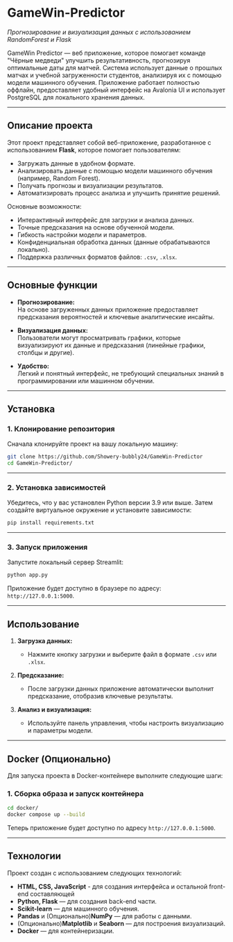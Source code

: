 # GameWin-Predictor

_Прогнозирование и визуализация данных с использованием RandomForest и Flask_

GameWin Predictor — веб приложение, которое помогает команде "Чёрные медведи" улучшить результативность, прогнозируя оптимальные даты для матчей. Система использует данные о прошлых матчах и учебной загруженности студентов, анализируя их с помощью модели машинного обучения. Приложение работает полностью оффлайн, предоставляет удобный интерфейс на Avalonia UI и использует PostgreSQL для локального хранения данных.

---

## **Описание проекта**

Этот проект представляет собой веб-приложение, разработанное с использованием **Flask**, которое помогает пользователям:

- Загружать данные в удобном формате.
- Анализировать данные с помощью модели машинного обучения (например, Random Forest).
- Получать прогнозы и визуализации результатов.
- Автоматизировать процесс анализа и улучшить принятие решений.

Основные возможности:

- Интерактивный интерфейс для загрузки и анализа данных.
- Точные предсказания на основе обученной модели.
- Гибкость настройки модели и параметров.
- Конфиденциальная обработка данных (данные обрабатываются локально).
- Поддержка различных форматов файлов: `.csv`, `.xlsx`.

---

## **Основные функции**

- **Прогнозирование:**  
    На основе загруженных данных приложение предоставляет предсказания вероятностей и ключевые аналитические инсайты.
    
- **Визуализация данных:**  
    Пользователи могут просматривать графики, которые визуализируют их данные и предсказания (линейные графики, столбцы и другие).
    
- **Удобство:**  
    Легкий и понятный интерфейс, не требующий специальных знаний в программировании или машинном обучении.
    

---

## **Установка**

### **1. Клонирование репозитория**

Сначала клонируйте проект на вашу локальную машину:

```bash
git clone https://github.com/Showery-bubbly24/GameWin-Predictor
cd GameWin-Predictor/
```

---

### **2. Установка зависимостей**

Убедитесь, что у вас установлен Python версии 3.9 или выше. Затем создайте виртуальное окружение и установите зависимости:

```bash
pip install requirements.txt
```

---

### **3. Запуск приложения**

Запустите локальный сервер Streamlit:

```bash
python app.py
```

Приложение будет доступно в браузере по адресу: `http://127.0.0.1:5000`.

---

## **Использование**

1. **Загрузка данных:**
    
    - Нажмите кнопку загрузки и выберите файл в формате `.csv` или `.xlsx`.
2. **Предсказание:**
    
    - После загрузки данных приложение автоматически выполнит предсказание, отобразив ключевые результаты.
3. **Анализ и визуализация:**
    
    - Используйте панель управления, чтобы настроить визуализацию и параметры модели.

---
## **Docker (Опционально)**

Для запуска проекта в Docker-контейнере выполните следующие шаги:

### **1. Сборка образа и запуск контейнера**

```bash
cd docker/
docker compose up --build
```

Теперь приложение будет доступно по адресу `http://127.0.0.1:5000`.

---

## **Технологии**

Проект создан с использованием следующих технологий:

- **HTML, CSS, JavaScript** - для создания интерфейса и остальной front-end составляющей
- **Python, Flask** — для создания back-end части.
- **Scikit-learn** — для машинного обучения.
- **Pandas** и (Опционально)**NumPy** — для работы с данными.
- (Опционально)**Matplotlib** и **Seaborn** — для построения визуализаций.
- **Docker** — для контейнеризации.
